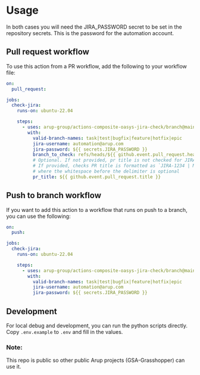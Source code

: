# Usage

In both cases you will need the JIRA_PASSWORD secret to be set in the repository secrets. This is the password for the automation account.

## Pull request workflow

To use this action from a PR workflow, add the following to your workflow file:

```yml
on:
  pull_request:

jobs:
  check-jira:
    runs-on: ubuntu-22.04

    steps:
      - uses: arup-group/actions-composite-oasys-jira-check/branch@main
        with:
          valid-branch-names: task|test|bugfix|feature|hotfix|epic
          jira-username: automation@arup.com
          jira-password: ${{ secrets.JIRA_PASSWORD }}
          branch_to_check: refs/heads/${{ github.event.pull_request.head.ref }}
          # Optional. If not provided, pr title is not checked for JIRA key
          # If provided, checks PR title is formatted as `JIRA-1234 | My PR title` or `JIRA-1234 : My PR title`
          # where the whitespace before the delimiter is optional
          pr_title: ${{ github.event.pull_request.title }}
```

## Push to branch workflow

If you want to add this action to a workflow that runs on push to a branch, you can use the following:

```yml
on:
  push:

jobs:
  check-jira:
    runs-on: ubuntu-22.04

    steps:
      - uses: arup-group/actions-composite-oasys-jira-check/branch@main
        with:
          valid-branch-names: task|test|bugfix|feature|hotfix|epic
          jira-username: automation@arup.com
          jira-password: ${{ secrets.JIRA_PASSWORD }}
```


## Development

For local debug and development, you can run the python scripts directly.
Copy `.env.example` to `.env` and fill in the values.


### Note:

This repo is public so other public Arup projects (GSA-Grasshopper) can use it.

